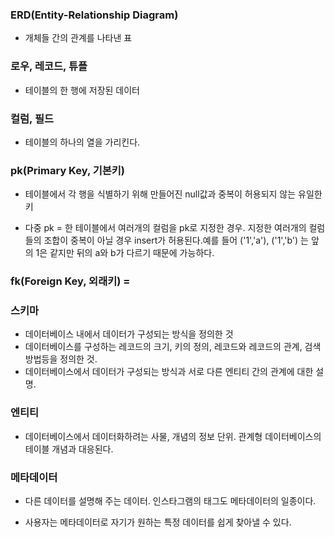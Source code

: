 ### ERD(Entity-Relationship Diagram) 

* 개체들 간의 관계를 나타낸 표


### 로우, 레코드, 튜플 

* 테이블의 한 행에 저장된 데이터

### 컬럼, 필드 

* 테이블의 하나의 열을 가리킨다.

### pk(Primary Key, 기본키) 

* 테이블에서 각 행을 식별하기 위해 만들어진 null값과 중복이 허용되지 않는 유일한 키

* 다중 pk = 한 테이블에서 여러개의 컬럼을 pk로 지정한 경우. 지정한 여러개의 컬럼들의 조합이 중복이 아닐 경우 insert가 허용된다.예를 들어 ('1','a'), ('1','b') 는 앞의 1은 같지만 뒤의 a와 b가 다르기 때문에 가능하다.

### fk(Foreign Key, 외래키) = 

### 스키마

* 데이터베이스 내에서 데이터가 구성되는 방식을 정의한 것
* 데이터베이스를 구성하는 레코드의 크기, 키의 정의, 레코드와 레코드의 관계, 검색 방법등을 정의한 것.
* 데이터베이스에서 데이터가 구성되는 방식과 서로 다른 엔티티 간의 관계에 대한 설명.

### 엔티티

* 데이터베이스에서 데이터화하려는 사물, 개념의 정보 단위. 관계형 데이터베이스의 테이블 개념과 대응된다.



### 메타데이터
  
* 다른 데이터를 설명해 주는 데이터. 인스타그램의 태그도 메타데이터의 일종이다. 

* 사용자는 메타데이터로 자기가 원하는 특정 데이터를 쉽게 찾아낼 수 있다.



 
 

